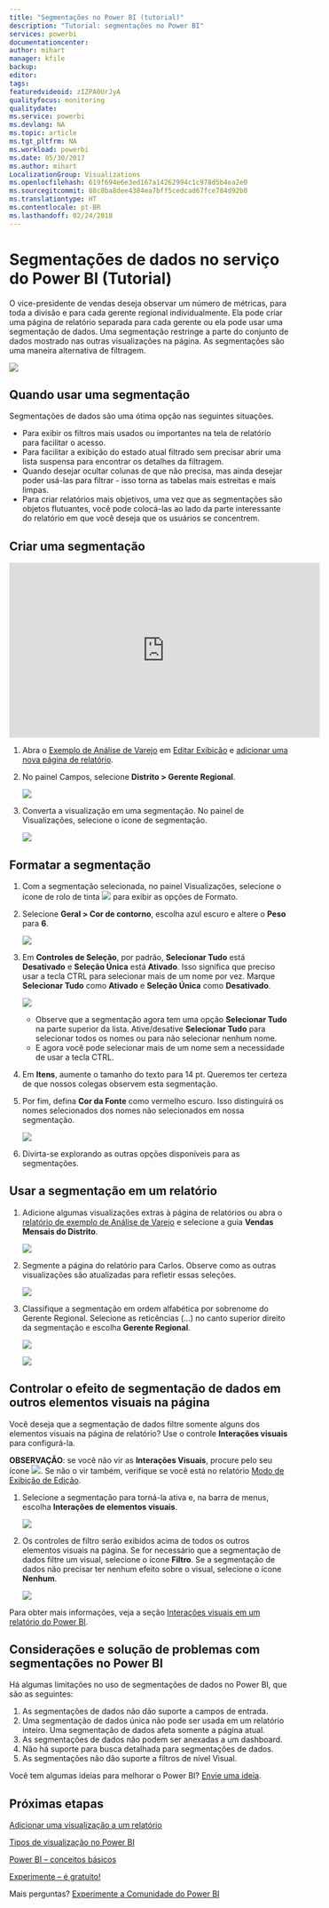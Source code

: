 ```yaml
---
title: "Segmentações no Power BI (tutorial)"
description: "Tutorial: segmentações no Power BI"
services: powerbi
documentationcenter: 
author: mihart
manager: kfile
backup: 
editor: 
tags: 
featuredvideoid: zIZPA0UrJyA
qualityfocus: monitoring
qualitydate: 
ms.service: powerbi
ms.devlang: NA
ms.topic: article
ms.tgt_pltfrm: NA
ms.workload: powerbi
ms.date: 05/30/2017
ms.author: mihart
LocalizationGroup: Visualizations
ms.openlocfilehash: 619f694e6e3ed167a14262994c1c978d5b4ea2e0
ms.sourcegitcommit: 88c8ba8dee4384ea7bff5cedcad67fce784d92b0
ms.translationtype: HT
ms.contentlocale: pt-BR
ms.lasthandoff: 02/24/2018
---
```

# <a name="slicers-in-power-bi-service-tutorial"></a>Segmentações de dados no serviço do Power BI (Tutorial)
O vice-presidente de vendas deseja observar um número de métricas, para toda a divisão e para cada gerente regional individualmente. Ela pode criar uma página de relatório separada para cada gerente ou ela pode usar uma segmentação de dados. Uma segmentação restringe a parte do conjunto de dados mostrado nas outras visualizações na página.  As segmentações são uma maneira alternativa de filtragem.

![](media/power-bi-visualization-slicers/slicer2.gif)

## <a name="when-to-use-a-slicer"></a>Quando usar uma segmentação
Segmentações de dados são uma ótima opção nas seguintes situações.

* Para exibir os filtros mais usados ou importantes na tela de relatório para facilitar o acesso.
* Para facilitar a exibição do estado atual filtrado sem precisar abrir uma lista suspensa para encontrar os detalhes da filtragem.
* Quando desejar ocultar colunas de que não precisa, mas ainda desejar poder usá-las para filtrar - isso torna as tabelas mais estreitas e mais limpas.
* Para criar relatórios mais objetivos, uma vez que as segmentações são objetos flutuantes, você pode colocá-las ao lado da parte interessante do relatório em que você deseja que os usuários se concentrem.

## <a name="create-a-slicer"></a>Criar uma segmentação
<iframe width="560" height="315" src="https://www.youtube.com/embed/zIZPA0UrJyA" frameborder="0" allowfullscreen></iframe>


1. Abra o [Exemplo de Análise de Varejo](sample-retail-analysis.md) em [Editar Exibição](service-interact-with-a-report-in-editing-view.md) e [adicionar uma nova página de relatório](power-bi-report-add-page.md).
2. No painel Campos, selecione **Distrito > Gerente Regional**.
   
    ![](media/power-bi-visualization-slicers/pbi_slicer_chartfirst.png)
3. Converta a visualização em uma segmentação. No painel de Visualizações, selecione o ícone de segmentação.
   
    ![](media/power-bi-visualization-slicers/pbi_slicer_select.png)

## <a name="format-the-slicer"></a>Formatar a segmentação
1. Com a segmentação selecionada, no painel Visualizações, selecione o ícone de rolo de tinta ![](media/power-bi-visualization-slicers/power-bi-paintroller.png) para exibir as opções de Formato.
2. Selecione **Geral > Cor de contorno**, escolha azul escuro e altere o **Peso** para **6**.
   
    ![](media/power-bi-visualization-slicers/pbi_slicer_outline2.png)
3. Em **Controles de Seleção**, por padrão, **Selecionar Tudo** está **Desativado** e **Seleção Única** está **Ativado**. Isso significa que preciso usar a tecla CTRL para selecionar mais de um nome por vez. Marque **Selecionar Tudo** como **Ativado** e **Seleção Única** como **Desativado**.
   
    ![](media/power-bi-visualization-slicers/pbi_slicer_selectioncontrols2.png)
   
   * Observe que a segmentação agora tem uma opção **Selecionar Tudo** na parte superior da lista. Ative/desative **Selecionar Tudo** para selecionar todos os nomes ou para não selecionar nenhum nome.
   * E agora você pode selecionar mais de um nome sem a necessidade de usar a tecla CTRL.
4. Em **Itens**, aumente o tamanho do texto para 14 pt.  Queremos ter certeza de que nossos colegas observem esta segmentação.
5. Por fim, defina **Cor da Fonte** como vermelho escuro.  Isso distinguirá os nomes selecionados dos nomes não selecionados em nossa segmentação.
   
    ![](media/power-bi-visualization-slicers/pbi_slicer_font2.png)
6. Divirta-se explorando as outras opções disponíveis para as segmentações.

## <a name="use-the-slicer-in-a-report"></a>Usar a segmentação em um relatório
1. Adicione algumas visualizações extras à página de relatórios ou abra o [relatório de exemplo de Análise de Varejo](sample-retail-analysis.md) e selecione a guia **Vendas Mensais do Distrito**.
   
    ![](media/power-bi-visualization-slicers/power-bi-retail-sample.png)
2. Segmente a página do relatório para Carlos. Observe como as outras visualizações são atualizadas para refletir essas seleções.
   
    ![](media/power-bi-visualization-slicers/slicer2.gif)
3. Classifique a segmentação em ordem alfabética por sobrenome do Gerente Regional.  Selecione as reticências (...) no canto superior direito da segmentação e escolha **Gerente Regional**.
   
    ![](media/power-bi-visualization-slicers/pbi_slicer_sort2.png)
   
    ![](media/power-bi-visualization-slicers/pbi_slicer_sorted.png)

## <a name="control-what-effect-the-slicer-has-on-other-visuals-on-the-page"></a>Controlar o efeito de segmentação de dados em outros elementos visuais na página
Você deseja que a segmentação de dados filtre somente alguns dos elementos visuais na página de relatório?  Use o controle **Interações visuais** para configurá-la.

**OBSERVAÇÃO**: se você não vir as **Interações Visuais**, procure pelo seu ícone ![](media/power-bi-visualization-slicers/power-bi-slicer-visual-interactions.png). Se não o vir também, verifique se você está no relatório [Modo de Exibição de Edição](service-reading-view-and-editing-view.md).

1. Selecione a segmentação para torná-la ativa e, na barra de menus, escolha **Interações de elementos visuais**.
   
    ![](media/power-bi-visualization-slicers/pbi-slicer-interactions.png)
2. Os controles de filtro serão exibidos acima de todos os outros elementos visuais na página. Se for necessário que a segmentação de dados filtre um visual, selecione o ícone **Filtro**.  Se a segmentação de dados não precisar ter nenhum efeito sobre o visual, selecione o ícone **Nenhum**.
   
    ![](media/power-bi-visualization-slicers/filter-controls.png)

Para obter mais informações, veja a seção [Interações visuais em um relatório do Power BI](service-reports-visual-interactions.md).

## <a name="considerations-and-troubleshooting-slicers-in-power-bi"></a>Considerações e solução de problemas com segmentações no Power BI
Há algumas limitações no uso de segmentações de dados no Power BI, que são as seguintes:

1. As segmentações de dados não dão suporte a campos de entrada.
2. Uma segmentação de dados única não pode ser usada em um relatório inteiro. Uma segmentação de dados afeta somente a página atual.
3. As segmentações de dados não podem ser anexadas a um dashboard.
4. Não há suporte para busca detalhada para segmentações de dados.    
5. As segmentações não dão suporte a filtros de nível Visual.

Você tem algumas ideias para melhorar o Power BI? [Envie uma ideia](https://ideas.powerbi.com/forums/265200-power-bi-ideas).

## <a name="next-steps"></a>Próximas etapas
 [Adicionar uma visualização a um relatório](power-bi-report-add-visualizations-i.md)

 [Tipos de visualização no Power BI](power-bi-visualization-types-for-reports-and-q-and-a.md)

 [Power BI – conceitos básicos](service-basic-concepts.md)

[Experimente – é gratuito!](https://powerbi.com/)

Mais perguntas? [Experimente a Comunidade do Power BI](http://community.powerbi.com/)

